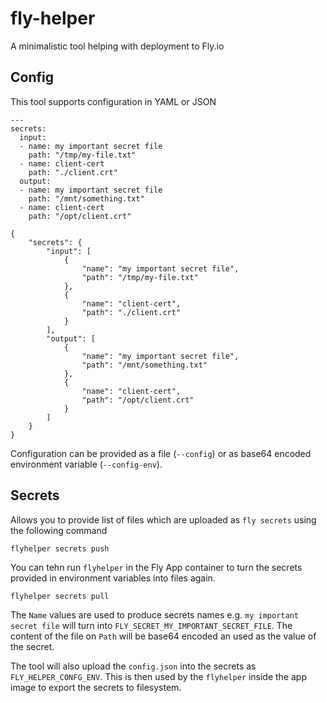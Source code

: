 # fly-helper

A minimalistic tool helping with deployment to Fly.io

## Config

This tool supports configuration in YAML or JSON


```
---
secrets:
  input:
  - name: my important secret file
    path: "/tmp/my-file.txt"
  - name: client-cert
    path: "./client.crt"
  output:
  - name: my important secret file
    path: "/mnt/something.txt"
  - name: client-cert
    path: "/opt/client.crt"
```

```
{
    "secrets": {
        "input": [
            {
                "name": "my important secret file",
                "path": "/tmp/my-file.txt"
            },
            {
                "name": "client-cert",
                "path": "./client.crt"
            }
        ],
        "output": [
            {
                "name": "my important secret file",
                "path": "/mnt/something.txt"
            },
            {
                "name": "client-cert",
                "path": "/opt/client.crt"
            }
        ]
    }
}
```

Configuration can be provided as a file (`--config`) or as base64 encoded environment variable (`--config-env`).

## Secrets

Allows you to provide list of files which are uploaded as `fly secrets` using the following command

```
flyhelper secrets push
```

You can tehn run `flyhelper` in the Fly App container to turn the secrets provided in environment variables into files again.

```
flyhelper secrets pull
```

The `Name` values are used to produce secrets names e.g. `my important secret file` will turn into `FLY_SECRET_MY_IMPORTANT_SECRET_FILE`. The content of the file on `Path` will be base64 encoded an used as the value of the secret.

The tool will also upload the `config.json` into the secrets as `FLY_HELPER_CONFG_ENV`. This is then used by the `flyhelper` inside the app image to export the secrets to filesystem.